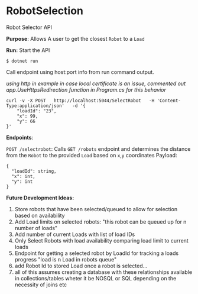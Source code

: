 # RobotSelection
Robot Selector API 

**Purpose**: Allows A user to get the closest `Robot` to a `Load`

**Run:**
Start the API
```
$ dotnet run
```
Call endpoint using host:port info from run command output.

*using http in example in case local certificate is an issue, commented out app.UseHttpsRedirection function in Program.cs for this behavior*

```
curl -v -X POST   http://localhost:5044/SelectRobot   -H 'Content-Type:application/json'   -d '{
    "loadId": "23",
    "x": 99,
    "y": 66
}'
```
**Endpoints**:

`POST /selectrobot`:
Calls `GET /robots` endpoint and determines the distance from the `Robot` to the provided `Load` based on `x`,`y` coordinates
Payload:
```
{
  "loadId": string,
  "x": int,
  "y": int
}
```

**Future Development Ideas:**
1. Store robots that have been selected/queued to allow for selection based on availability
2. Add Load limits on selected robots: "this robot can be queued up for n number of loads"
3. Add number of current Loads with list of load IDs 
4. Only Select Robots with load availability comparing load limit to current loads
5. Endpoint for getting a selected robot by LoadId for tracking a loads progress "load is n Load in robots queue"
6. add Robot Id to stored Load once a robot is selected...
7. all of this assumes creating a database with these relationships available in collections/tables wheter it be NOSQL or SQL depending on the necessity of joins etc
